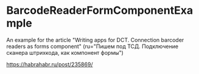 BarcodeReaderFormComponentExample
=================================

An example for the article "Writing apps for DCT. Connection barcoder readers as forms component" 
(ru="Пишем под ТСД. Подключение сканера штрихкода, как компонент формы")

https://habrahabr.ru/post/235869/

